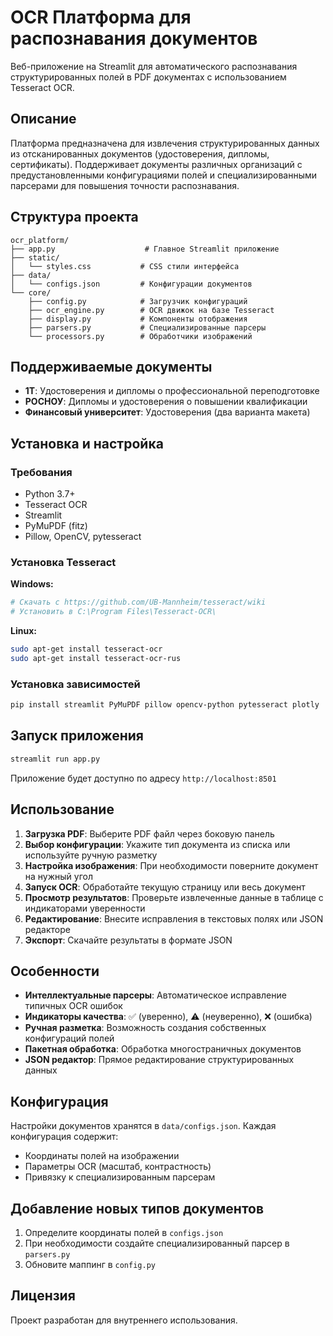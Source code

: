 # OCR Платформа для распознавания документов

Веб-приложение на Streamlit для автоматического распознавания структурированных полей в PDF документах с использованием Tesseract OCR.

## Описание

Платформа предназначена для извлечения структурированных данных из отсканированных документов (удостоверения, дипломы, сертификаты). Поддерживает документы различных организаций с предустановленными конфигурациями полей и специализированными парсерами для повышения точности распознавания.

## Структура проекта

```
ocr_platform/
├── app.py                    # Главное Streamlit приложение
├── static/
│   └── styles.css           # CSS стили интерфейса
├── data/
│   └── configs.json         # Конфигурации документов
└── core/
    ├── config.py            # Загрузчик конфигураций
    ├── ocr_engine.py        # OCR движок на базе Tesseract
    ├── display.py           # Компоненты отображения
    ├── parsers.py           # Специализированные парсеры
    └── processors.py        # Обработчики изображений
```


## Поддерживаемые документы

- **1Т**: Удостоверения и дипломы о профессиональной переподготовке
- **РОСНОУ**: Дипломы и удостоверения о повышении квалификации
- **Финансовый университет**: Удостоверения (два варианта макета)


## Установка и настройка

### Требования

- Python 3.7+
- Tesseract OCR
- Streamlit
- PyMuPDF (fitz)
- Pillow, OpenCV, pytesseract


### Установка Tesseract

**Windows:**

```bash
# Скачать с https://github.com/UB-Mannheim/tesseract/wiki
# Установить в C:\Program Files\Tesseract-OCR\
```

**Linux:**

```bash
sudo apt-get install tesseract-ocr
sudo apt-get install tesseract-ocr-rus
```


### Установка зависимостей

```bash
pip install streamlit PyMuPDF pillow opencv-python pytesseract plotly
```


## Запуск приложения

```bash
streamlit run app.py
```

Приложение будет доступно по адресу `http://localhost:8501`

## Использование

1. **Загрузка PDF**: Выберите PDF файл через боковую панель
2. **Выбор конфигурации**: Укажите тип документа из списка или используйте ручную разметку
3. **Настройка изображения**: При необходимости поверните документ на нужный угол
4. **Запуск OCR**: Обработайте текущую страницу или весь документ
5. **Просмотр результатов**: Проверьте извлеченные данные в таблице с индикаторами уверенности
6. **Редактирование**: Внесите исправления в текстовых полях или JSON редакторе
7. **Экспорт**: Скачайте результаты в формате JSON

## Особенности

- **Интеллектуальные парсеры**: Автоматическое исправление типичных OCR ошибок
- **Индикаторы качества**: ✅ (уверенно), ⚠️ (неуверенно), ❌ (ошибка)
- **Ручная разметка**: Возможность создания собственных конфигураций полей
- **Пакетная обработка**: Обработка многостраничных документов
- **JSON редактор**: Прямое редактирование структурированных данных


## Конфигурация

Настройки документов хранятся в `data/configs.json`. Каждая конфигурация содержит:

- Координаты полей на изображении
- Параметры OCR (масштаб, контрастность)
- Привязку к специализированным парсерам


## Добавление новых типов документов

1. Определите координаты полей в `configs.json`
2. При необходимости создайте специализированный парсер в `parsers.py`
3. Обновите маппинг в `config.py`

## Лицензия

Проект разработан для внутреннего использования. 